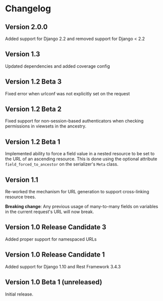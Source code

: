 Changelog
=========

Version 2.0.0
-------------

Added support for Django 2.2 and removed support for Django < 2.2

Version 1.3
------------------

Updated dependencies and added coverage config


Version 1.2 Beta 3
------------------

Fixed error when urlconf was not explicitly set on the request


Version 1.2 Beta 2
------------------

Fixed support for non-session-based authenticators when checking permissions in
viewsets in the ancestry.


Version 1.2 Beta 1
------------------

Implemented ability to force a field value in a nested resource to be set to
the URL of an ascending resource. This is done using the optional attribute
``field_forced_to_ancestor`` on the serializer's ``Meta`` class.


Version 1.1
-----------

Re-worked the mechanism for URL generation to support cross-linking resource
trees.

**Breaking change**: Any previous usage of many-to-many fields on variables
in the current request's URL will now break.


Version 1.0 Release Candidate 3
-------------------------------

Added proper support for namespaced URLs


Version 1.0 Release Candidate 1
-------------------------------

Added support for Django 1.10 and Rest Framework 3.4.3


Version 1.0 Beta 1 (unreleased)
-------------------------------

Initial release.
